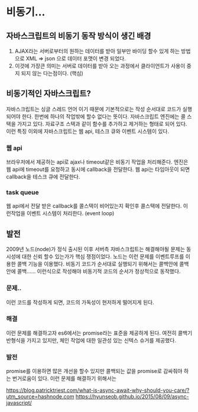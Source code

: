 # 비동기...

## 자바스크립트의 비동기 동작 방식이 생긴 배경

1. AJAX라는 서버로부터의 원하는 데이터를 받아 일부만 바이딩 할수 있게 하는 방법으로 XML => json 으로 데이터 포맷이 변경 되었다.
2. 이것에 가장큰 의미는 서버로 데이터를 받아 오는 과정에서 클라이언트가 사용이 중지 되지 않는 다는점이다. (핵심)

## 비동기적인 자바스크립트?

자바스크립트는 싱글 스레드 언어 이기 때문에 기본적으로는 작성 순서대로 코드가 실행되어야 한다. 한번에 하나의 작업밖에 할수 없다는 뜻이다.
자바스크립트 엔진에는 콜 스택을 가지고 있다. 자료구조 스택과 같이 함수를 추가하고 제거하는 형태로 되어 있다. 이런 특징 이외에 자바스크립트는
웹 api, 테스크 큐와 이벤트 시스템이 있다. 

### 웹 api

브라우저에서 제공하는 api로 ajax나 timeout같은 비동기 작업을 처리해준다. 엔진은 웹 api에 timeout를 요청하고 동시에 callback을 전달한다.
웹 api는 타임아웃이 되면 callback을 테스크 큐에 전달한다.

### task queue

웹 api에서 전달 받은 callback를 콜스택이 비어있는지 확인후 콜스택에 전달한다. 이런작업을 이벤트 시스템이 처리한다. (event loop)

## 발전

2009년 노드(node)가 정식 출시된 이후 서버측 자바스크립트는 해결해야될 문제는 동시성에 대한 신뢰 할수 있는가가 핵심 쟁점이었다.
노드는 이런 문제를 이벤트루프를 이용한 콜백 기능을 이용했다.
비동기 코드가 순서대로 실행되기 위해서는 콜백안에 콜백안에 콜백...... 이런식으로 작성해야 비동기적 코드의 순서가 정상적으로 동작했다.


### 문제..

이런 코드를 작성하게 되면, 코드의 가독성이 현저하게 떨어지게 된다.

### 해결

이런 문제를 해결하고자 es6에서는 promise라는 표준을 제공하게 된다. 여전히 콜백기반형식을 가지고 있지만, 체인 작업에 대한 일관성 있는 신텍스 슈거를 제공했다.

### 발전

promise를 이용하면 많은 개선을 할수 있지만 콜백되는 값을 promise로 감싸줘야 하는 번거로움이 있다. 이런 문제를 해결하기 위해서는





https://blog.patricktriest.com/what-is-async-await-why-should-you-care/?utm_source=hashnode.com
https://hyunseob.github.io/2015/08/09/async-javascript/
